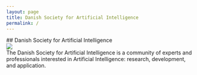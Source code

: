 ```yaml
---
layout: page
title: Danish Society for Artificial Intelligence
permalink: /
---
```


<section style="margin-bottom:50px;">
  <div class="container">
<div class="section-title" markdown="1">
## Danish Society for Artificial Intelligence
</div>
    <div class="row">
      <div class="col-xs-12">
<div class="block">
<div markdown="1">
<div class="col-xs-4"><img class="img-responsive" src="/assets/images/logo.png"></div>
<div class="col-xs-8">The Danish Society for Artificial Intelligence is a community of experts and professionals interested in Artificial Intelligence: research, development, and application.</div>
</div>
</div>
</div>
</div>
</div>
</section>
